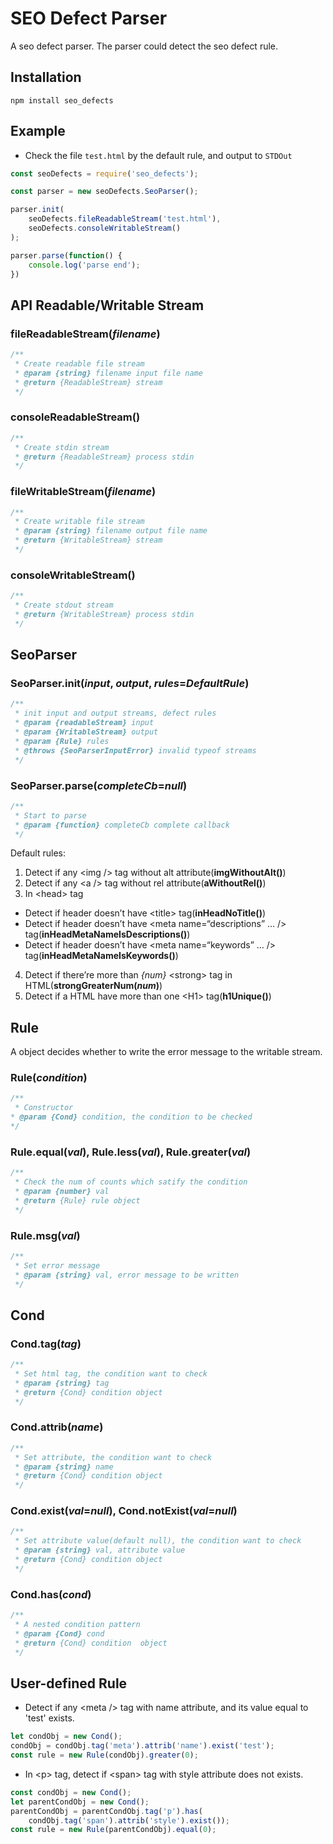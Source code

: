 # SEO Defect Parser
A seo defect parser. The parser could detect the seo defect rule.

## Installation
```
npm install seo_defects
```

## Example

* Check the file `test.html` by the default rule, and output to `STDOut`

```javascript
const seoDefects = require('seo_defects');

const parser = new seoDefects.SeoParser();

parser.init(
    seoDefects.fileReadableStream('test.html'),
    seoDefects.consoleWritableStream()
);

parser.parse(function() {
    console.log('parse end');
})
```



## API Readable/Writable Stream
### fileReadableStream(_filename_)
``` javascript
/**
 * Create readable file stream
 * @param {string} filename input file name
 * @return {ReadableStream} stream
 */
```
### consoleReadableStream()
``` javascript
/**
 * Create stdin stream
 * @return {ReadableStream} process stdin
 */
```
### fileWritableStream(_filename_)
``` javascript
/**
 * Create writable file stream
 * @param {string} filename output file name
 * @return {WritableStream} stream
 */
```
### consoleWritableStream()
``` javascript
/**
 * Create stdout stream
 * @return {WritableStream} process stdin
 */
```

## SeoParser

### SeoParser.init(_input_, _output_, _rules_=_DefaultRule_)

``` javascript
/**
 * init input and output streams, defect rules
 * @param {readableStream} input
 * @param {WritableStream} output
 * @param {Rule} rules 
 * @throws {SeoParserInputError} invalid typeof streams
 */
```

### SeoParser.parse(_completeCb_=_null_)

``` javascript
/**
 * Start to parse
 * @param {function} completeCb complete callback
 */
```

Default rules:
1. Detect if any \<img /\> tag without alt attribute(__imgWithoutAlt()__)
2. Detect if any <a \/> tag without rel attribute(__aWithoutRel()__)
3. In \<head> tag
* Detect if header doesn’t have \<title> tag(__inHeadNoTitle()__)
* Detect if header doesn’t have \<meta name=“descriptions” … /> tag(__inHeadMetaNameIsDescriptions()__)
* Detect if header doesn’t have \<meta name=“keywords” … /> tag(__inHeadMetaNameIsKeywords()__)
4. Detect if there’re more than _{num}_ \<strong> tag in HTML(__strongGreaterNum(_num_)__) 
5. Detect if a HTML have more than one \<H1> tag(__h1Unique()__)

## Rule
A object decides whether to write the error message to the writable stream.

### Rule(_condition_)
```javascript
/**
 * Constructor
* @param {Cond} condition, the condition to be checked
*/
```

### Rule.equal(_val_), Rule.less(_val_), Rule.greater(_val_)

```javascript
/**
 * Check the num of counts which satify the condition
 * @param {number} val
 * @return {Rule} rule object
 */
```

### Rule.msg(_val_)

``` javascript
/**
 * Set error message
 * @param {string} val, error message to be written
 */
```

## Cond

### Cond.tag(_tag_)

``` javascript
/**
 * Set html tag, the condition want to check
 * @param {string} tag
 * @return {Cond} condition object
 */
```

### Cond.attrib(_name_)

``` javascript
/**
 * Set attribute, the condition want to check
 * @param {string} name
 * @return {Cond} condition object
 */
```

### Cond.exist(_val_=_null_), Cond.notExist(_val_=_null_)

``` javascript
/**
 * Set attribute value(default null), the condition want to check
 * @param {string} val, attribute value
 * @return {Cond} condition object
 */
```

### Cond.has(_cond_)
``` javascript
/**
 * A nested condition pattern
 * @param {Cond} cond
 * @return {Cond} condition  object
 */
```

## User-defined Rule
* Detect if any <meta \/> tag with name attribute, and its value equal to 'test' exists.

``` javascript
let condObj = new Cond();
condObj = condObj.tag('meta').attrib('name').exist('test');
const rule = new Rule(condObj).greater(0);
```

* In <p\> tag, detect if <span\> tag with style attribute does not exists.

``` javascript
const condObj = new Cond();
let parentCondObj = new Cond();
parentCondObj = parentCondObj.tag('p').has(
    condObj.tag('span').attrib('style').exist());
const rule = new Rule(parentCondObj).equal(0);
```

